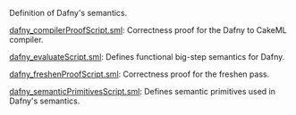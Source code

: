 Definition of Dafny's semantics.

[dafny_compilerProofScript.sml](dafny_compilerProofScript.sml):
Correctness proof for the Dafny to CakeML compiler.

[dafny_evaluateScript.sml](dafny_evaluateScript.sml):
Defines functional big-step semantics for Dafny.

[dafny_freshenProofScript.sml](dafny_freshenProofScript.sml):
Correctness proof for the freshen pass.

[dafny_semanticPrimitivesScript.sml](dafny_semanticPrimitivesScript.sml):
Defines semantic primitives used in Dafny's semantics.
